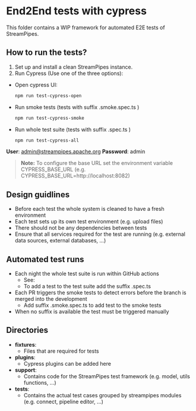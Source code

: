 <!--
  ~ Licensed to the Apache Software Foundation (ASF) under one or more
  ~ contributor license agreements.  See the NOTICE file distributed with
  ~ this work for additional information regarding copyright ownership.
  ~ The ASF licenses this file to You under the Apache License, Version 2.0
  ~ (the "License"); you may not use this file except in compliance with
  ~ the License.  You may obtain a copy of the License at
  ~
  ~    http://www.apache.org/licenses/LICENSE-2.0
  ~
  ~ Unless required by applicable law or agreed to in writing, software
  ~ distributed under the License is distributed on an "AS IS" BASIS,
  ~ WITHOUT WARRANTIES OR CONDITIONS OF ANY KIND, either express or implied.
  ~ See the License for the specific language governing permissions and
  ~ limitations under the License.
  ~
  -->

# End2End tests with cypress

This folder contains a WIP framework for automated E2E tests of StreamPipes.

## How to run the tests?

1. Set up and install a clean StreamPipes instance.
2. Run Cypress (Use one of the three options):

- Open cypress UI:
  ```bash
  npm run test-cypress-open
  ```
- Run smoke tests (tests with suffix .smoke.spec.ts )
  ```bash
  npm run test-cypress-smoke
  ```
- Run whole test suite (tests with suffix .spec.ts )
  ```bash
  npm run test-cypress-all
  ```

**User**: admin@streampipes.apache.org **Password**: admin

> **Note:** To configure the base URL set the environment variable CYPRESS_BASE_URL (e.g. CYPRESS_BASE_URL=http://localhost:8082)

## Design guidlines

- Before each test the whole system is cleaned to have a fresh environment
- Each test sets up its own test environment (e.g. upload files)
- There should not be any dependencies between tests
- Ensure that all services required for the test are running (e.g. external data sources, external databases, ...)

## Automated test runs

- Each night the whole test suite is run within GitHub actions
  - See:
  - To add a test to the test suite add the suffix .spec.ts
- Each PR triggers the smoke tests to detect errors before the branch is merged into the development
  - Add suffix .smoke.spec.ts to add test to the smoke tests
- When no suffix is available the test must be triggered manually

## Directories

- **fixtures**:
  - Files that are required for tests
- **plugins**:
  - Cypress plugins can be added here
- **support**:
  - Contains code for the StreamPipes test framework (e.g. model, utils functions, ...)
- **tests**:
  - Contains the actual test cases grouped by streampipes modules (e.g. connect, pipeline editor, ...)
